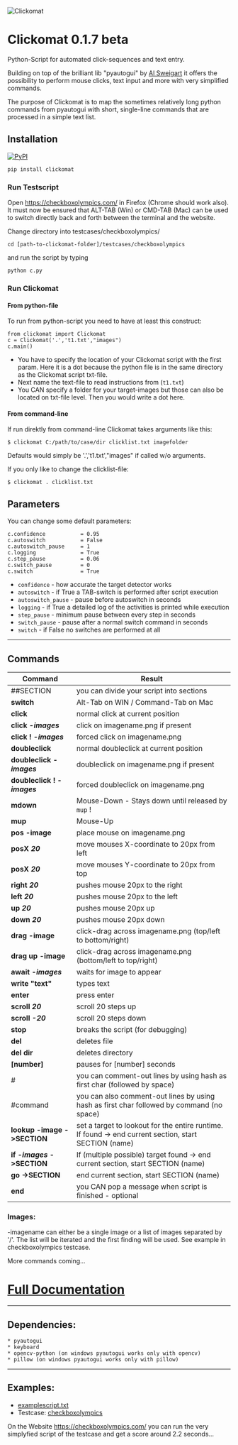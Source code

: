 ![Clickomat](https://repository-images.githubusercontent.com/538182878/80262157-c719-4543-b85c-c77e26655a5f)



# Clickomat 0.1.7 beta

Python-Script for automated click-sequences and text entry.

Building on top of the brilliant lib "pyautogui" by [Al Sweigart](https://github.com/asweigart)
it offers the possibility to perform mouse clicks, text input and more with very simplified commands.

The purpose of Clickomat is to map the sometimes relatively long python commands from pyautogui with short,
single-line commands that are processed in a simple text list.

## Installation 
[![PyPI](https://img.shields.io/badge/PyPI%20package-0.1.7-brightgreen?style=for-the-badge&logo=Pypi&logoColor=white)](https://pypi.org/project/clickomat/)



```
pip install clickomat
```

### Run Testscript

Open https://checkboxolympics.com/ in Firefox (Chrome should work also). \
It must now be ensured that ALT-TAB (Win) or CMD-TAB (Mac) can be used to switch directly back and forth between the terminal and the website.

Change directory into testcases/checkboxolympics/ 
```
cd [path-to-clickomat-folder]/testcases/checkboxolympics
```
and run the script by typing

```
python c.py
```

### Run Clickomat

#### From python-file

To run from python-script you need to have at least this construct:
```
from clickomat import Clickomat
c = Clickomat('.','t1.txt',"images")
c.main()
```
* You have to specify the location of your Clickomat script with the first param. Here it is a dot because the python file is in the same directory as the Clickomat script txt-file.
* Next name the text-file to read instructions from (`t1.txt`)
* You CAN specify a folder for your target-images but those can also be located on txt-file level. Then you would write a dot here.

#### From command-line
If run direktly from command-line Clickomat takes arguments like this:


```
$ clickomat C:/path/to/case/dir clicklist.txt imagefolder
```
Defaults would simply be '.','t1.txt',"images" if called w/o arguments.

If you only like to change the clicklist-file:

```
$ clickomat . clicklist.txt
```


## Parameters

You can change some default parameters:


```
c.confidence           = 0.95
c.autoswitch           = False
c.autoswitch_pause     = 1
c.logging              = True
c.step_pause           = 0.06
c.switch_pause         = 0
c.switch               = True
```
* `confidence` - how accurate the target detector works
* `autoswitch` - if True a TAB-switch is performed after script execution
* `autoswitch_pause` - pause before autoswitch in seconds
* `logging` - if True a detailed log of the activities is printed while execution
* `step_pause` - minimum pause between every step in seconds 
* `switch_pause` - pause after a normal switch command in seconds
* `switch` - if False no switches are performed at all



---


## Commands
| Command | Result
|---|---
| ##SECTION                                 |  you can divide your script into sections
| **switch**                                |  Alt-Tab on WIN / Command-Tab on Mac
| **click**                                 |  normal click at current position
| **click -_images_**                       |  click on imagename.png if present
| **click ! -_images_**                     |  forced click on imagename.png
| **doubleclick**                           |  normal doubleclick at current position
| **doubleclick -_images_**                 |  doubleclick on imagename.png if present
| **doubleclick ! -_images_**               |  forced doubleclick on imagename.png
| **mdown**                                 |  Mouse-Down - Stays down until released by `mup` ! 
| **mup**                                   |  Mouse-Up 
| **pos -image**                            |  place mouse on imagename.png
| **posX _20_**                             |  move mouses X-coordinate to 20px from left
| **posX _20_**                             |  move mouses Y-coordinate to 20px from top
| **right _20_**                            |  pushes mouse 20px to the right
| **left _20_**                             |  pushes mouse 20px to the left
| **up _20_**                               |  pushes mouse 20px up
| **down _20_**                             |  pushes mouse 20px down
| **drag -image**                           |  click-drag across imagename.png (top/left to bottom/right)
| **drag up -image**                        |  click-drag across imagename.png (bottom/left to top/right)
| **await -_images_**                       |  waits for image to appear
| **write "text"**                          |  types text
| **enter**                                 |  press enter
| **scroll _20_**                           |  scroll 20 steps up
| **scroll _-20_**                          |  scroll 20 steps down
| **stop**                                  |  breaks the script (for debugging)
| **del**                                   |  deletes file
| **del dir**                               |  deletes directory
| **[number]**                              |  pauses for [number] seconds
| #                                         |  you can comment-out lines by using hash as first char (followed by space)
| #command                                  |  you can also comment-out lines by using hash as first char followed by command (no space)
| **lookup -image ->SECTION**               |  set a target to lookout for the entire runtime. If found -> end current section, start SECTION (name)
| **if -_images_ ->SECTION**                |  If (multiple possible) target found -> end current section, start SECTION (name)
| **go ->SECTION**                          |  end current section, start SECTION (name)
| **end**                                   |  you CAN pop a message when script is finished - optional

### Images:
-imagename can either be a single image or a list of images separated by '/'. The list will be iterated and the first finding will be used. See example in checkboxolympics testcase.


More commands coming...

# [Full Documentation](https://github.com/skilleven/clickomat/wiki)

---



## Dependencies:

```
* pyautogui
* keyboard
* opencv-python (on windows pyautogui works only with opencv)
* pillow (on windows pyautogui works only with pillow)
```


---

## Examples:
- [examplescript.txt](https://github.com/skilleven/clickomat/blob/main/examplescript.txt)
- Testcase: [checkboxolympics](https://github.com/skilleven/clickomat/tree/main/testcases/checkboxolympics)

On the Website https://checkboxolympics.com/ you can run the very simplyfied script of the testcase and get a score around 2.2 seconds...
